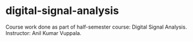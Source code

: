 # digital-signal-analysis
Course work done as part of half-semester course: Digital Signal Analysis. Instructor: Anil Kumar Vuppala.

